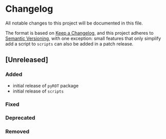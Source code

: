 # Changelog

All notable changes to this project will be documented in this file.

The format is based on [Keep a Changelog](https://keepachangelog.com/en/1.0.0/),
and this project adheres to [Semantic Versioning](https://semver.org/spec/v2.0.0.html),
with one exception: small features that only simplify add a script to `scripts` can also be added in a patch release.

## [Unreleased]

### Added

- initial release of `pyROT` package
- initial release of `scripts`

### Fixed

### Deprecated

### Removed
